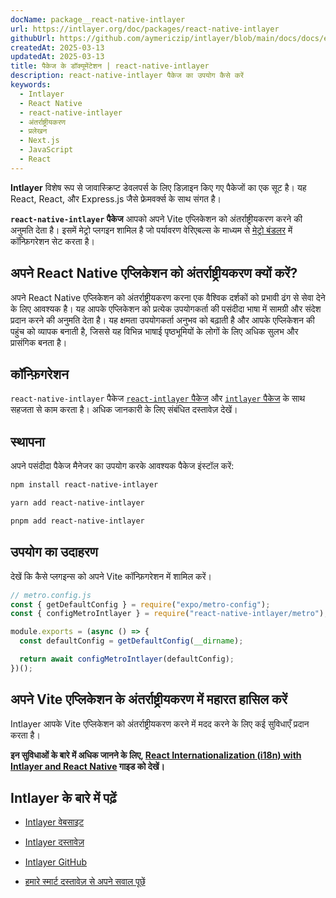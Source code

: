```yaml
---
docName: package__react-native-intlayer
url: https://intlayer.org/doc/packages/react-native-intlayer
githubUrl: https://github.com/aymericzip/intlayer/blob/main/docs/docs/en/packages/react-native-intlayer/index.md
createdAt: 2025-03-13
updatedAt: 2025-03-13
title: पैकेज के डॉक्यूमेंटेशन | react-native-intlayer
description: react-native-intlayer पैकेज का उपयोग कैसे करें
keywords:
  - Intlayer
  - React Native
  - react-native-intlayer
  - अंतर्राष्ट्रीयकरण
  - प्रलेखन
  - Next.js
  - JavaScript
  - React
---
```


**Intlayer** विशेष रूप से जावास्क्रिप्ट डेवलपर्स के लिए डिज़ाइन किए गए पैकेजों का एक सूट है। यह React, React, और Express.js जैसे फ्रेमवर्क्स के साथ संगत है।

**`react-native-intlayer` पैकेज** आपको अपने Vite एप्लिकेशन को अंतर्राष्ट्रीयकरण करने की अनुमति देता है। इसमें मेट्रो प्लगइन शामिल है जो पर्यावरण वेरिएबल्स के माध्यम से [मेट्रो बंडलर](https://docs.expo.dev/guides/customizing-metro/) में कॉन्फ़िगरेशन सेट करता है।

## अपने React Native एप्लिकेशन को अंतर्राष्ट्रीयकरण क्यों करें?

अपने React Native एप्लिकेशन को अंतर्राष्ट्रीयकरण करना एक वैश्विक दर्शकों को प्रभावी ढंग से सेवा देने के लिए आवश्यक है। यह आपके एप्लिकेशन को प्रत्येक उपयोगकर्ता की पसंदीदा भाषा में सामग्री और संदेश प्रदान करने की अनुमति देता है। यह क्षमता उपयोगकर्ता अनुभव को बढ़ाती है और आपके एप्लिकेशन की पहुंच को व्यापक बनाती है, जिससे यह विभिन्न भाषाई पृष्ठभूमियों के लोगों के लिए अधिक सुलभ और प्रासंगिक बनता है।

## कॉन्फ़िगरेशन

`react-native-intlayer` पैकेज [`react-intlayer` पैकेज](https://github.com/aymericzip/intlayer/blob/main/docs/docs/hi/packages/react-intlayer/index.md) और [`intlayer` पैकेज](https://github.com/aymericzip/intlayer/blob/main/docs/docs/hi/packages/intlayer/index.md) के साथ सहजता से काम करता है। अधिक जानकारी के लिए संबंधित दस्तावेज़ देखें।

## स्थापना

अपने पसंदीदा पैकेज मैनेजर का उपयोग करके आवश्यक पैकेज इंस्टॉल करें:

```bash packageManager="npm"
npm install react-native-intlayer
```

```bash packageManager="yarn"
yarn add react-native-intlayer
```

```bash packageManager="pnpm"
pnpm add react-native-intlayer
```

## उपयोग का उदाहरण

देखें कि कैसे प्लगइन्स को अपने Vite कॉन्फ़िगरेशन में शामिल करें।

```js
// metro.config.js
const { getDefaultConfig } = require("expo/metro-config");
const { configMetroIntlayer } = require("react-native-intlayer/metro");

module.exports = (async () => {
  const defaultConfig = getDefaultConfig(__dirname);

  return await configMetroIntlayer(defaultConfig);
})();
```

## अपने Vite एप्लिकेशन के अंतर्राष्ट्रीयकरण में महारत हासिल करें

Intlayer आपके Vite एप्लिकेशन को अंतर्राष्ट्रीयकरण करने में मदद करने के लिए कई सुविधाएँ प्रदान करता है।

**इन सुविधाओं के बारे में अधिक जानने के लिए, [React Internationalization (i18n) with Intlayer and React Native](https://github.com/aymericzip/intlayer/blob/main/docs/docs/hi/intlayer_with_react_native+expo.md) गाइड को देखें।**

## Intlayer के बारे में पढ़ें

- [Intlayer वेबसाइट](https://intlayer.org)
- [Intlayer दस्तावेज़](https://intlayer.org/doc)
- [Intlayer GitHub](https://github.com/aymericzip/intlayer)

- [हमारे स्मार्ट दस्तावेज़ से अपने सवाल पूछें](https://intlayer.org/docchat)
